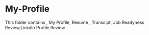 # My-Profile
This folder contains , My Profile, Resume , Transcipt, Job Readyness Review,Linkdln Profile Review
